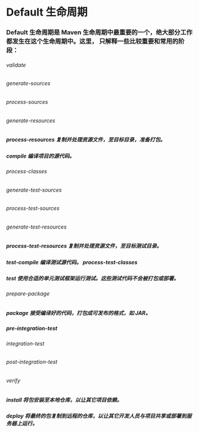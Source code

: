 

 # Default 生命周期 

### Default 生命周期是 Maven 生命周期中最重要的一个，绝大部分工作都发生在这个生命周期中。这里， 只解释一些比较重要和常用的阶段： 

###### validate 

###### generate-sources

###### process-sources 

###### generate-resources 

##### process-resources 复制并处理资源文件，至目标目录，准备打包。 

##### compile 编译项目的源代码。 

###### process-classes 

###### generate-test-sources

###### process-test-sources 

###### generate-test-resources

##### process-test-resources 复制并处理资源文件，至目标测试目录。

##### test-compile 编译测试源代码。 process-test-classes

##### test 使用合适的单元测试框架运行测试。这些测试代码不会被打包或部署。 

###### prepare-package

##### package 接受编译好的代码，打包成可发布的格式，如 JAR。

##### pre-integration-test 

###### integration-test 

###### post-integration-test 

###### verify 

##### install 将包安装至本地仓库，以让其它项目依赖。 

##### deploy 将最终的包复制到远程的仓库，以让其它开发人员与项目共享或部署到服务器上运行。 